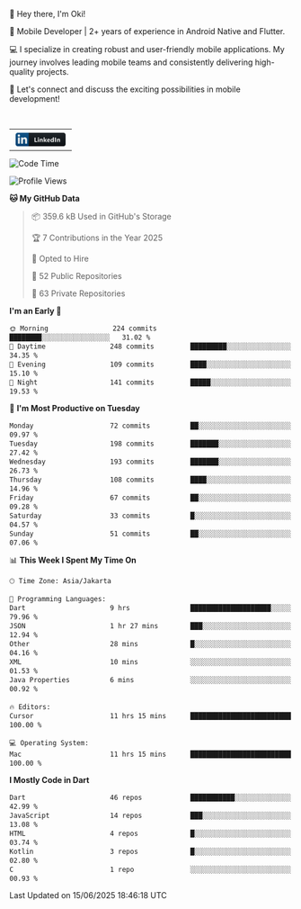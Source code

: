 <p>
 👋 Hey there, I'm Oki!

🚀 Mobile Developer | 2+ years of experience in Android Native and Flutter.

💻 I specialize in creating robust and user-friendly mobile applications. My journey involves leading mobile teams and consistently delivering high-quality projects.

🔗 Let's connect and discuss the exciting possibilities in mobile development!

<br>

<table style="border:none; border-collapse:collapse; cellspacing:0; cellpadding:0">
    <tr>
        <td>
           <a href="https://www.linkedin.com/in/oki-6ba305173/" target="_blank">
              <img src="https://github.com/inisialkey/inisialkey/blob/main/assets/linkedin.svg" alt="LinkedIn" style="vertical-align:top; margin:4px" height=24>
          </a>
        </td>
    </tr>
</table>

<!-- <br>

<!--START_SECTION:waka-->
![Code Time](http://img.shields.io/badge/Code%20Time-1%2C304%20hrs-blue)

![Profile Views](http://img.shields.io/badge/Profile%20Views-0-blue)

**🐱 My GitHub Data** 

> 📦 359.6 kB Used in GitHub's Storage 
 > 
> 🏆 7 Contributions in the Year 2025
 > 
> 💼 Opted to Hire
 > 
> 📜 52 Public Repositories 
 > 
> 🔑 63 Private Repositories 
 > 
**I'm an Early 🐤** 

```text
🌞 Morning                224 commits         ████████░░░░░░░░░░░░░░░░░   31.02 % 
🌆 Daytime                248 commits         █████████░░░░░░░░░░░░░░░░   34.35 % 
🌃 Evening                109 commits         ████░░░░░░░░░░░░░░░░░░░░░   15.10 % 
🌙 Night                  141 commits         █████░░░░░░░░░░░░░░░░░░░░   19.53 % 
```
📅 **I'm Most Productive on Tuesday** 

```text
Monday                   72 commits          ██░░░░░░░░░░░░░░░░░░░░░░░   09.97 % 
Tuesday                  198 commits         ███████░░░░░░░░░░░░░░░░░░   27.42 % 
Wednesday                193 commits         ███████░░░░░░░░░░░░░░░░░░   26.73 % 
Thursday                 108 commits         ████░░░░░░░░░░░░░░░░░░░░░   14.96 % 
Friday                   67 commits          ██░░░░░░░░░░░░░░░░░░░░░░░   09.28 % 
Saturday                 33 commits          █░░░░░░░░░░░░░░░░░░░░░░░░   04.57 % 
Sunday                   51 commits          ██░░░░░░░░░░░░░░░░░░░░░░░   07.06 % 
```


📊 **This Week I Spent My Time On** 

```text
🕑︎ Time Zone: Asia/Jakarta

💬 Programming Languages: 
Dart                     9 hrs               ████████████████████░░░░░   79.96 % 
JSON                     1 hr 27 mins        ███░░░░░░░░░░░░░░░░░░░░░░   12.94 % 
Other                    28 mins             █░░░░░░░░░░░░░░░░░░░░░░░░   04.16 % 
XML                      10 mins             ░░░░░░░░░░░░░░░░░░░░░░░░░   01.53 % 
Java Properties          6 mins              ░░░░░░░░░░░░░░░░░░░░░░░░░   00.92 % 

🔥 Editors: 
Cursor                   11 hrs 15 mins      █████████████████████████   100.00 % 

💻 Operating System: 
Mac                      11 hrs 15 mins      █████████████████████████   100.00 % 
```

**I Mostly Code in Dart** 

```text
Dart                     46 repos            ███████████░░░░░░░░░░░░░░   42.99 % 
JavaScript               14 repos            ███░░░░░░░░░░░░░░░░░░░░░░   13.08 % 
HTML                     4 repos             █░░░░░░░░░░░░░░░░░░░░░░░░   03.74 % 
Kotlin                   3 repos             █░░░░░░░░░░░░░░░░░░░░░░░░   02.80 % 
C                        1 repo              ░░░░░░░░░░░░░░░░░░░░░░░░░   00.93 % 
```




 Last Updated on 15/06/2025 18:46:18 UTC
<!--END_SECTION:waka-->